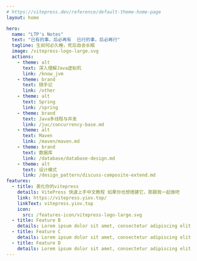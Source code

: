 ```yaml
---
# https://vitepress.dev/reference/default-theme-home-page
layout: home

hero:
  name: "LTP's Notes"
  text: "已有的事，后必再有  已行的事，后必再行"
  tagline: 生前何必久睡，死后自会长眠
  image: /vitepress-logo-large.svg
  actions:
    - theme: alt
      text: 深入理解Java虚拟机
      link: /know_jvm
    - theme: brand
      text: 随手记
      link: /other
    - theme: alt
      text: Spring
      link: /spring
    - theme: brand
      text: Java多线程与并发
      link: /juc/concurrency-base.md
    - theme: alt
      text: Maven
      link: /maven/maven.md
    - theme: brand
      text: 数据库
      link: /database/database-design.md
    - theme: alt
      text: 设计模式
      link: /design_pattern/discuss-composite-extend.md
features:
  - title: 美化你的vitepress
    details: VitePress 快速上手中文教程 如果你也想搭建它，那跟我一起做吧
    link: https://vitepress.yiov.top/
    linkText: vitepress.yiov.top
    icon:
      src: /features-icon/vitepress-logo-large.svg
  - title: Feature B
    details: Lorem ipsum dolor sit amet, consectetur adipiscing elit
  - title: Feature C
    details: Lorem ipsum dolor sit amet, consectetur adipiscing elit
  - title: Feature D
    details: Lorem ipsum dolor sit amet, consectetur adipiscing elit
---
```


<Confetti />


